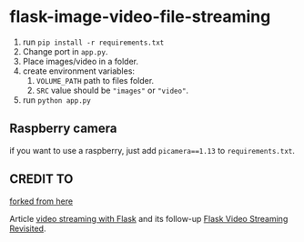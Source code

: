 # flask-image-video-file-streaming

1. run `pip install -r requirements.txt`
2. Change port in `app.py`.
3. Place images/video in a folder.
4. create environment variables:
   1. `VOLUME_PATH` path to files folder.
   2. `SRC` value should be `"images"` or `"video"`.
5. run `python app.py`



## Raspberry camera

if you want to use a raspberry, just add `picamera==1.13` to `requirements.txt`.

## CREDIT TO

[forked from here](https://github.com/miguelgrinberg/flask-video-streaming)

 Article [video streaming with Flask](http://blog.miguelgrinberg.com/post/video-streaming-with-flask) and its follow-up [Flask Video Streaming Revisited](http://blog.miguelgrinberg.com/post/flask-video-streaming-revisited).
